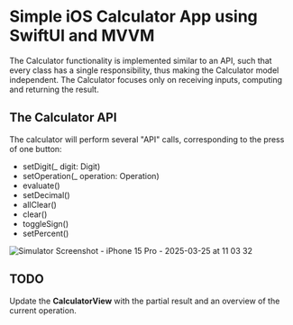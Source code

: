 # Simple iOS Calculator App using SwiftUI and MVVM 

The Calculator functionality is implemented similar to an API, such that every class has a single responsibility, thus making the Calculator model independent. The Calculator focuses only on receiving inputs, computing and returning the result.

## The Calculator API

The calculator will perform several "API" calls, corresponding to the press of one button: 
  * setDigit(_ digit: Digit)
  * setOperation(_ operation: Operation)
  * evaluate()
  * setDecimal()
  * allClear()
  * clear()
  * toggleSign()
  * setPercent()

![Simulator Screenshot - iPhone 15 Pro - 2025-03-25 at 11 03 32](https://github.com/user-attachments/assets/78307bff-b480-4fde-9f77-5d4f5b3755e4)

## TODO

Update the **CalculatorView** with the partial result and an overview of the current operation.
